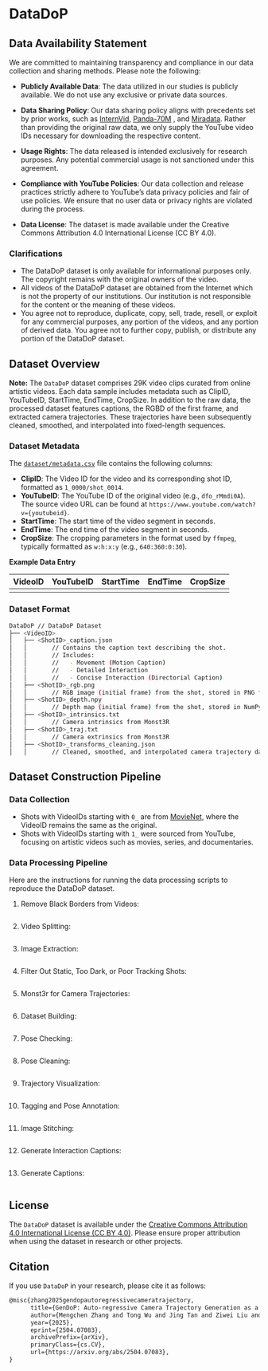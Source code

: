 # DataDoP

## Data Availability Statement
We are committed to maintaining transparency and compliance in our data collection and sharing methods. Please note the following:

- **Publicly Available Data**: The data utilized in our studies is publicly available. We do not use any exclusive or private data sources.

- **Data Sharing Policy**: Our data sharing policy aligns with precedents set by prior works, such as [InternVid](https://github.com/OpenGVLab/InternVideo/tree/main/Data/InternVid), [Panda-70M](https://snap-research.github.io/Panda-70M/) 
, and [Miradata](https://github.com/mira-space/MiraData). Rather than providing the original raw data, we only supply the YouTube video IDs necessary for downloading the respective content.

- **Usage Rights**: The data released is intended exclusively for research purposes. Any potential commercial usage is not sanctioned under this agreement.

- **Compliance with YouTube Policies**: Our data collection and release practices strictly adhere to YouTube’s data privacy policies and fair of use policies. We ensure that no user data or privacy rights are violated during the process.

- **Data License**: The dataset is made available under the Creative Commons Attribution 4.0 International License (CC BY 4.0).

### Clarifications
- The DataDoP dataset is only available for informational purposes only. The copyright remains with the original owners of the video.
- All videos of the DataDoP dataset are obtained from the Internet which is not the property of our institutions. Our institution is not responsible for the content or the meaning of these videos.
- You agree not to reproduce, duplicate, copy, sell, trade, resell, or exploit for any commercial purposes, any portion of the videos, and any portion of derived data. You agree not to further copy, publish, or distribute any portion of the DataDoP dataset.

## Dataset Overview
**Note:** The `DataDoP` dataset comprises 29K video clips curated from online artistic videos. Each data sample includes metadata such as ClipID, YouTubeID, StartTime, EndTime, CropSize. In addition to the raw data, the processed dataset features captions, the RGBD of the first frame, and extracted camera trajectories. These trajectories have been subsequently cleaned, smoothed, and interpolated into fixed-length sequences.

### Dataset Metadata
The [`dataset/metadata.csv`](metadata.csv) file contains the following columns:
- **ClipID**: The Video ID for the video and its corresponding shot ID, formatted as `1_0000/shot_0014`.
- **YouTubeID**: The YouTube ID of the original video (e.g., `dfo_rMmdi0A`). The source video URL can be found at `https://www.youtube.com/watch?v={youtubeid}`.
- **StartTime**: The start time of the video segment in seconds.
- **EndTime**: The end time of the video segment in seconds.
- **CropSize**: The cropping parameters in the format used by `ffmpeg`, typically formatted as `w:h:x:y` (e.g., `640:360:0:30`).

**Example Data Entry**

| VideoID | YouTubeID | StartTime | EndTime | CropSize |
|---------|-----------|-----------|---------|----------|
|  |  |  |  |  |

### Dataset Format
```bash
DataDoP // DataDoP Dataset
├── <VideoID> 
│   ├── <ShotID>_caption.json
│   │       // Contains the caption text describing the shot.
│   │       // Includes:
│   │       //   - Movement (Motion Caption)
│   │       //   - Detailed Interaction
│   │       //   - Concise Interaction (Directorial Caption)
│   ├── <ShotID>_rgb.png
│   │       // RGB image (initial frame) from the shot, stored in PNG format
│   ├── <ShotID>_depth.npy
│   │       // Depth map (initial frame) from the shot, stored in NumPy .npy format
│   ├── <ShotID>_intrinsics.txt
│   │       // Camera intrinsics from Monst3R
│   ├── <ShotID>_traj.txt
│   │       // Camera extrinsics from Monst3R
│   ├── <ShotID>_transforms_cleaning.json
│   │       // Cleaned, smoothed, and interpolated camera trajectory data (in fixed-length format)
```

## Dataset Construction Pipeline
### Data Collection 
- Shots with VideoIDs starting with `0_` are from [MovieNet](https://movienet.github.io/), where the VideoID remains the same as the original.
- Shots with VideoIDs starting with `1_` were sourced from YouTube, focusing on artistic videos such as movies, series, and documentaries.

### Data Processing Pipeline
Here are the instructions for running the data processing scripts to reproduce the DataDoP dataset.
1. Remove Black Borders from Videos:
```bash
```
2. Video Splitting:
```bash
```
3. Image Extraction:
```bash
```
4. Filter Out Static, Too Dark, or Poor Tracking Shots:
```bash
```
5. Monst3r for Camera Trajectories:
```bash
```
6. Dataset Building:
```bash
```
7. Pose Checking:
```bash
```
8. Pose Cleaning:
```bash
```
9. Trajectory Visualization:
```bash
```
10. Tagging and Pose Annotation:
```bash
```
11. Image Stitching:
```bash
```
12. Generate Interaction Captions:
```bash
```
13. Generate Captions:
```bash
```

## License
The `DataDoP` dataset is available under the [Creative Commons Attribution 4.0 International License (CC BY 4.0)](https://creativecommons.org/licenses/by/4.0/). Please ensure proper attribution when using the dataset in research or other projects.

## Citation
If you use `DataDoP` in your research, please cite it as follows:

```markdown
@misc{zhang2025gendopautoregressivecameratrajectory,
      title={GenDoP: Auto-regressive Camera Trajectory Generation as a Director of Photography}, 
      author={Mengchen Zhang and Tong Wu and Jing Tan and Ziwei Liu and Gordon Wetzstein and Dahua Lin},
      year={2025},
      eprint={2504.07083},
      archivePrefix={arXiv},
      primaryClass={cs.CV},
      url={https://arxiv.org/abs/2504.07083}, 
}
```